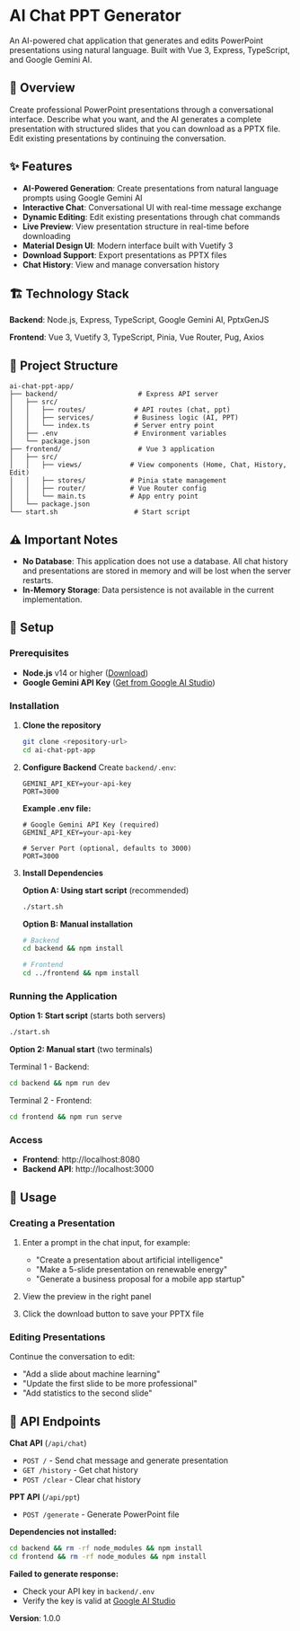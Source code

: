 # AI Chat PPT Generator

An AI-powered chat application that generates and edits PowerPoint presentations using natural language. Built with Vue 3, Express, TypeScript, and Google Gemini AI.

## 🎯 Overview

Create professional PowerPoint presentations through a conversational interface. Describe what you want, and the AI generates a complete presentation with structured slides that you can download as a PPTX file. Edit existing presentations by continuing the conversation.

## ✨ Features

- **AI-Powered Generation**: Create presentations from natural language prompts using Google Gemini AI
- **Interactive Chat**: Conversational UI with real-time message exchange
- **Dynamic Editing**: Edit existing presentations through chat commands
- **Live Preview**: View presentation structure in real-time before downloading
- **Material Design UI**: Modern interface built with Vuetify 3
- **Download Support**: Export presentations as PPTX files
- **Chat History**: View and manage conversation history

## 🏗️ Technology Stack

**Backend**: Node.js, Express, TypeScript, Google Gemini AI, PptxGenJS

**Frontend**: Vue 3, Vuetify 3, TypeScript, Pinia, Vue Router, Pug, Axios

## 📁 Project Structure

```
ai-chat-ppt-app/
├── backend/                    # Express API server
│   ├── src/
│   │   ├── routes/            # API routes (chat, ppt)
│   │   ├── services/          # Business logic (AI, PPT)
│   │   └── index.ts           # Server entry point
│   ├── .env                   # Environment variables
│   └── package.json
├── frontend/                   # Vue 3 application
│   ├── src/
│   │   ├── views/            # View components (Home, Chat, History, Edit)
│   │   ├── stores/           # Pinia state management
│   │   ├── router/           # Vue Router config
│   │   └── main.ts           # App entry point
│   └── package.json
└── start.sh                   # Start script
```

## ⚠️ Important Notes

- **No Database**: This application does not use a database. All chat history and presentations are stored in memory and will be lost when the server restarts.
- **In-Memory Storage**: Data persistence is not available in the current implementation.

## 🚀 Setup

### Prerequisites

- **Node.js** v14 or higher ([Download](https://nodejs.org/))
- **Google Gemini API Key** ([Get from Google AI Studio](https://makersuite.google.com/app/apikey))

### Installation

1. **Clone the repository**
   ```bash
   git clone <repository-url>
   cd ai-chat-ppt-app
   ```

2. **Configure Backend**
   Create `backend/.env`:
   ```env
   GEMINI_API_KEY=your-api-key
   PORT=3000
   ```

   **Example .env file:**
   ```env
   # Google Gemini API Key (required)
   GEMINI_API_KEY=your-api-key

   # Server Port (optional, defaults to 3000)
   PORT=3000
   ```

3. **Install Dependencies**

   **Option A: Using start script** (recommended)
   ```bash
   ./start.sh
   ```

   **Option B: Manual installation**
   ```bash
   # Backend
   cd backend && npm install

   # Frontend
   cd ../frontend && npm install
   ```

### Running the Application

**Option 1: Start script** (starts both servers)
```bash
./start.sh
```

**Option 2: Manual start** (two terminals)

Terminal 1 - Backend:
```bash
cd backend && npm run dev
```

Terminal 2 - Frontend:
```bash
cd frontend && npm run serve
```

### Access

- **Frontend**: http://localhost:8080
- **Backend API**: http://localhost:3000

## 📖 Usage

### Creating a Presentation

1. Enter a prompt in the chat input, for example:
   - "Create a presentation about artificial intelligence"
   - "Make a 5-slide presentation on renewable energy"
   - "Generate a business proposal for a mobile app startup"

2. View the preview in the right panel

3. Click the download button to save your PPTX file

### Editing Presentations

Continue the conversation to edit:
- "Add a slide about machine learning"
- "Update the first slide to be more professional"
- "Add statistics to the second slide"

## 🔌 API Endpoints

**Chat API** (`/api/chat`)
- `POST /` - Send chat message and generate presentation
- `GET /history` - Get chat history
- `POST /clear` - Clear chat history

**PPT API** (`/api/ppt`)
- `POST /generate` - Generate PowerPoint file

**Dependencies not installed:**
```bash
cd backend && rm -rf node_modules && npm install
cd frontend && rm -rf node_modules && npm install
```

**Failed to generate response:**
- Check your API key in `backend/.env`
- Verify the key is valid at [Google AI Studio](https://makersuite.google.com/)

**Version**: 1.0.0
